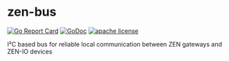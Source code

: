# zen-bus

[![Go Report Card](https://goreportcard.com/badge/github.com/omSquare/zen-bus)](https://goreportcard.com/report/github.com/omSquare/zen-bus)
[![GoDoc](https://godoc.org/github.com/omSquare/zen-bus?status.svg)](https://godoc.org/github.com/omSquare/zen-bus)
[![apache license](https://img.shields.io/badge/license-Apache-blue.svg)](LICENSE)


I²C based bus for reliable local communication between ZEN gateways and ZEN-IO
devices
